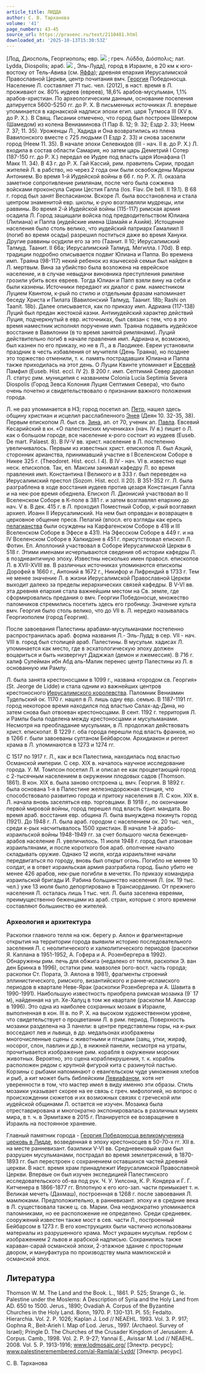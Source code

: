 ```yaml
---
article_title: ЛИДДА
author: С. В. Тарханова
volume: '41'
page_numbers: 43-45
source_url: https://pravenc.ru/text/2110481.html
downloaded_at: '2025-10-13T15:30:53Z'
---
```


[Лод, Диосполь, Георгиополь; евр. ![](https://pravenc.ru/char/2712331/dx2fl/image.png) ; греч. Λύδδα, Διόσπολις; лат. Lydda, Diospolis; араб. ![](https://pravenc.ru/char/26272/fxbcxbbA/image.png) , Эль-Лудд],
город в Израиле, в 20 км к юго-востоку от Тель-Авива (см. [Яффа](https://pravenc.ru/text/Яффа.html));
древняя епархия Иерусалимской Православной Церкви, центр почитания вмч. [Георгия](https://pravenc.ru/text/Георгий.html) Победоносца. Население Л. составляет 71 тыс. чел. (2012), в наст. время в Л. проживают ок. 80% иудеев (евреев), 18,6% арабов-мусульман, 1,1% арабов-христиан. По археологическим данным, основание поселения датируется 5600-5250 гг. до Р. Х. В письменных источниках Л. впервые упоминается в карнакской надписи эпохи егип. царя Тутмоса III (XV в. до Р. Х.). В Свящ. Писании отмечено, что город был построен Шемером (Шамедом) из колена Вениаминова (1 Пар 8. 12; 9. 32; Ездр 2. 33; Неем 7. 37; 11. 35). Уроженцы Л., Хадида и Она возвратились из плена Вавилонского вместе с 725 людьми (1 Ездр 2. 33) и снова заселили город (Неем 11. 35). В начале эпохи Cелевкидов (III - нач. II в. до Р. Х.) Л. входила в состав области Самария, но затем царь Деметрий I Сотер (187-150 гг. до Р. Х.) передал ее Иудее под власть царя Ионафана (1 Макк 11. 34). В 43 г. до Р. Х. Гай Кассий, рим. правитель Сирии, продал жителей Л. в рабство, но через 2 года они были освобождены Марком Антонием. Во время 1-й Иудейской войны в 66 г. по Р. Х. Л. оказала заметное сопротивление римлянам, после чего была сожжена войсками проконсула Сирии Цестия Галла (Ios. Flav. De bell. II 19.1). В 68 г. город был занят Веспасианом. Вскоре Л. была восстановлена и стала центром знаменитой евр. школы, к-рую возглавляли мудрецы, или раввины. Во время 2-й Иудейской войны (115-117) римская армия осадила Л. Город защищали войска под предводительством Юлиана (Лилиана) и Паппа (иудейские имена Шамайя и Ахийя). Истощение населения было столь велико, что иудейский патриарх Гамалиил II (погиб во время осады) разрешил поститься даже во время Хануки. Другие раввины осудили его за это (Таанит. II 10; Иерусалимский Талмуд. Таанит. II 66a; Иерусалимский Талмуд. Мегилла. I 70d). В евр. традиции подробно описывается подвиг Юлиана и Паппа. Во времена имп. Траяна (98-117) некий ребенок из языческой семьи был найден в Л. мертвым. Вина за убийство была возложена на еврейское население, и в случае невыдачи виновника преступления римляне грозили убить всех евреев. Тогда Юлиан и Папп взяли вину на себя и были казнены. Источники передают их диалог с рим. наместником Луцием Квинтом, к-рый по стилю и отдельным фразам напоминает беседу Христа и Пилата (Вавилонский Талмуд. Таанит. 18b; Rashi on Taanit. 18b). Далее описывается, как по приказу имп. Адриана (117-138) Луций был предан жестокой казни. Антииудейский характер действий Луция, подчеркнутый в евр. источниках, был связан с тем, что в это время наместник исполнял поручение имп. Траяна подавить иудейское восстание в Вавилонии (в то время занятой римлянами). Луций действительно погиб в начале правления имп. Адриана и, возможно, был казнен по его приказу, но не в Л., а в Лаодикее. Евреи установили праздник в честь избавления от мучителя (День Траяна), но позднее это торжество отменили, т. к. память пострадавших Юлиана и Паппа также приходилась на этот день. О Луции Квинте упоминает и [Евсевий](https://pravenc.ru/text/Евсевий.html) Памфил (Euseb. Hist. eccl. IV 2). В 200 г. имп. Септимий Север даровал Л. статус рим. муниципия с названием Colonia Lucia Septimia Severa Diospolis (Город Зевса Колония Луция Септимия Севера), что было очень почетно и свидетельствовало о признании важного положения города.

Л. не раз упоминается в НЗ; город посетил ап. [Петр](https://pravenc.ru/text/Петр.html), нашел здесь общину христиан и исцелил расслабленного [Энея](https://pravenc.ru/text/Энея.html) (Деян 10. 32-35, 38). Первым епископом Л. был св. [Зина](https://pravenc.ru/text/Зина.html), ап. от 70, ученик ап. [Павла](https://pravenc.ru/text/Павла.html). Евсевий Кесарийский в кн. «О палестинских мучениках» (нач. IV в.) пишет о Л. как о большом городе, все население к-рого состоит из иудеев (Euseb. De mart. Palaest. 8). В IV-V вв. христ. население в Л. постепенно увеличивалось. Первым из известных христ. епископов Л. был Аэций, сторонник арианства, принимавший участие в I Вселенском Соборе в Никее 325 г. (Theodoret. Hist. eccl. I 4). В IV - нач. VI в. известно еще неск. епископов. Так, еп. Максим занимал кафедру Л. во время правления имп. Константина I Великого и в 333 г. был переведен на Иерусалимский престол (Sozom. Hist. eccl. II 20). В 351-352 гг. Л. была разграблена в ходе восстания иудеев против цезаря Констанция Галла и на нек-рое время обеднела. Епископ Л. Дионисий участвовал во II Вселенском Соборе в К-поле в 381 г. и затем возглавлял епархию до нач. V в. В дек. 415 г. в Л. проходил Поместный Собор, к-рый возглавил архиеп. Иоанн II Иерусалимский. На нем был оправдан и возвращен в церковное общение пресв. Пелагий (впосл. его взгляды как ересь [пелагианства](https://pravenc.ru/text/пелагианство.html) были осуждены на Карфагенском Соборе в 418 и III Вселенском Соборе в Эфесе в 431). На Эфесском Соборе в 449 г. и на IV Вселенском Соборе в Халкидоне в 451 г. присутствовал епископ Л. Фотин. Еп. Аполлоний участвовал в Соборе Иерусалимской Церкви в 518 г. Этими именами исчерпываются сведения об истории кафедры Л. в позднеантичную эпоху. Известны несколько имен правосл. епископов Л. в XVII-XVIII вв. В различных источниках упоминаются епископы Дорофей в 1660 г., Антоний в 1672 г., Никифор и Лифрендий в 1733 г. Тем не менее значение Л. в жизни Иерусалимской Православной Церкви выходит далеко за пределы иерархических связей кафедры. В V-VI вв. эта древняя епархия стала важнейшим местом на Св. земле, где сформировались предания о вмч. Георгии Победоносце, множество паломников стремились посетить здесь его гробницу. Значение культа вмч. Георгия было столь велико, что до VII в. Л. нередко называлась Георгиополем (город Георгия).

После завоевания Палестины арабами-мусульманами постепенно распространилась араб. форма названия Л.- Эль-Лудд; в сер. VII - нач. VIII в. город был столицей араб. Палестины. В мусульм. хадисах Л. упоминается как место, где в эсхатологическую эпоху должен воцариться и быть низвергнут Даджжал (демон и лжемессия). В 716 г. халиф Сулейман ибн Абд аль-Малик перенес центр Палестины из Л. в основанную им Рамлу.

Л. была занята крестоносцами в 1099 г., названа «городом св. Георгия» (St. Jeorge de Lidde) и стала одним из важнейших центров крестоносного [Иерусалимского королевства](<https://pravenc.ru/text/Иерусалимское королевство.html>). Паломник Вениамин Тудельский ок. 1170 г. нашел в Л. лишь одну евр. семью. В 1187-1191 гг. город некоторое время находился под властью Салах-ад-Дина, но затем снова был отвоеван крестоносцами. В сент. 1192 г. территория Л. и Рамлы была поделена между крестоносцами и мусульманами. Несмотря на преобладание мусульман, в Л. продолжал действовать христ. епископат. В 1229 г. оба города перешли под власть франков, но в 1266 г. были завоеваны султаном Бейбарсом. Архидиакон и регент храма в Л. упоминаются в 1273 и 1274 гг.

С 1517 по 1917 г. Л., как и вся Палестина, находилась под властью Османской империи. С сер. XIX в. началось научное исследование города. У. М. Томпсон посетил Л. и описал ее как процветающий город с 2-тысячным населением в окружении плодовых садов (Thomson. 1861). В кон. XIX в. была заново отстроена ц. вмч. Георгия. В 1892 г. была основана 1-я в Палестине железнодорожная станция, что способствовало развитию города и притоку населения в Л. С кон. XIX в. Л. начала вновь заселяться евр. торговцами. В 1918 г., по окончании первой мировой войны, город перешел под власть брит. мандата. Во время араб. восстания евр. община Л. была вынуждена покинуть город (1921). До 1948 г. Л. была араб. городом с населением ок. 20 тыс. чел., среди к-рых насчитывалось 1500 христиан. В начале 1-й арабо-израильской войны 1948-1949 гг. за счет большого числа беженцев-арабов население Л. увеличилось. 11 июля 1948 г. город был атакован израильтянами, и после короткого боя араб. ополчение начало складывать оружие. Однако 12 июля, когда израильтяне начали передвигаться по городу, вновь был открыт огонь. Погибло не менее 10 солдат, и в ответ израильская армия разграбила город. Было убито не менее 426 арабов, нек-рые погибли в мечетях. По приказу командира израильской бригады И. Рабина большинство населения Л. (ок. 19 тыс. чел.) уже 13 июля было депортировано в Трансиорданию. От прежнего населения Л. осталась лишь 1 тыс. чел. Л. была заселена евреями, преимущественно беженцами из араб. стран, которые с этого времени составляют большинство ее жителей.

### Археология и архитектура

Раскопки главного телля на юж. берегу р. Аялон и фрагментарные открытия на территории города выявили историю последовательного заселения Л. с неолитического и халколитического периодов (раскопки Я. Каплана в 1951-1952, А. Гофера и А. Розенбергера в 1992). Обнаружены рим. печь для обжига (недалеко от телля, раскопки Э. ван ден Бринка в 1996), остатки рим. мавзолея (юго-вост. часть города; раскопки Ст. Пората, Э. Аялона в 1981), фрагменты строений эллинистического, римского, византийского и ранне-исламского периодов в квартале Неве-Ярак (раскопки Розенбергера и А. Шавита в 1990-1991). Наибольшую известность приобрела римская мозаика (9´
17 м), найденная на ул. Хе-Халуц в том же квартале (раскопки М. Ависсар в 1996). Это одна из наиболее сохранных мозаик в Израиле, выполненная в кон. III в. по Р. Х. на высоком художественном уровне, что свидетельствует о процветании Л. в рим. период. Поверхность мозаики разделена на 3 панели: в центре представлены горы, на к-рых восседают лев и львица, в др. медальонах изображены многочисленные сцены с животными и птицами (заяц, утки, жираф, носорог, слон, павлин и др.), в нижней панели, несмотря на утраты, прочитывается изображение рим. корабля в окружении морских животных. Вероятно, это сцена кораблекрушения, т. к. корабль расположен рядом с крупной фигурой кита с разинутой пастью. Корзины с рыбами напоминают о евангельском чуде умножения хлебов и рыб, а кит может быть библейским [Левиафаном](https://pravenc.ru/text/Левиафаном.html), хотя нет уверенности в том, что мастер имел в виду именно эти образы. Стиль мозаики указывает скорее на ее связь с греч. мифологией, но вопрос о происхождении сюжетов и их возможных связях с греческой или иудейской общинами Л. остается не изучен. Мозаика была отреставрирована и многократно экспонировалась в различных музеях мира, в т. ч. в Эрмитаже в 2015 г. Планируется ее возвращение в Израиль на постоянное хранение.

Главный памятник города - [Георгия Победоносца великомученика церковь в Лидде](<https://pravenc.ru/text/Георгия Победоносца великомученика церковь в Лидде.html>), возведенная в эпоху крестоносцев в 50-70-х гг. XII в. на месте ранневизант. базилики V-VI вв. Средневековый храм был разрушен мусульманами, пострадал во время землетрясений, в 1870-1893 гг. был перестроен с сохранением оставшихся частей древней церкви. В наст. время храм принадлежит Иерусалимской Православной Церкви. Впервые он был изучен экспедицией Палестинского исследовательского об-ва под рук. Ч. У. Уилсона, К. Р. Кондера и Г. Г. Китченера в 1866-1877 гг. Вплотную к его юго-зап. части примыкает т. н. Великая мечеть (Дахмаш), построенная в 1268 г. после завоевания Л. мамлюками. Предположительно, в ранневизант. эпоху и в средние века в Л. существовала также ц. св. Марии. Она неоднократно упоминается паломниками, но ее расположение не определено. Среди средневек. сооружений известен также мост в сев. части Л., построенный Бейбарсом в 1273 г. В его конструкциях были частично использованы материалы из разрушенного храма. Мост украшен мусульм. гербом с изображением 2 львов и арабской надписью. Сохранились также караван-сарай османской эпохи, 2-этажное здание с просторным двором, и мануфактура по производству мыла мамлюкской и османской эпох.

## Литература

Thomson W. M. The Land and the Book. L., 1861. P. 525; Strange G., le. Palestine under the Moslems: A Description of Syria and the Holy Land from AD. 650 to 1500. Jerus., 1890; Ovadiah A. Corpus of the Byzantine Churches in the Holy Land. Bonn, 1970. P. 130-131. Pl. 55; Fedalto. Hierarchia. Vol. 2. P. 1026; Kaplan J. Lod // NEAEHL. 1993. Vol. 3. P. 917; Gophna R., Beit-Arieh I. Map of Lod. Jerus., 1997. (Archaeol. Survey of Israel); Pringle D. The Churches of the Crusader Kingdom of Jerusalem: A Corpus. Camb., 1998. Vol. 2. P. 9-27; Yannai E., Avissar M. Lod // NEAEHL. 2008. Vol. 5. P. 1913-1916; www.lodmosaic.org/ [Электр. ресурс]; www.palestineremembered.com/al-Ramla/al-Lydd/ [Электр. ресурс].

С. В. Тарханова
